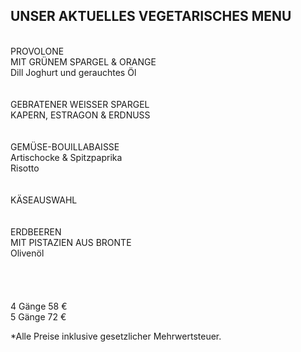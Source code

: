 ## UNSER AKTUELLES VEGETARISCHES MENU
  

<br>  
PROVOLONE <br>
MIT GRÜNEM SPARGEL & ORANGE <br>
Dill Joghurt und gerauchtes Öl <br>
<br>
<br>
GEBRATENER WEISSER SPARGEL<br>
KAPERN, ESTRAGON & ERDNUSS<br>

<br>
<br>
GEMÜSE-BOUILLABAISSE<br>
Artischocke & Spitzpaprika<br>
Risotto<br>  
<br>
<br>
KÄSEAUSWAHL<br>
<br>
<br>
ERDBEEREN<br>
MIT PISTAZIEN AUS BRONTE<br>
Olivenöl<br>  
<br>
<br>
<br>
<br>
4 Gänge 58 €<br>  
5 Gänge 72 €<br>    
 
  
\*Alle Preise inklusive gesetzlicher Mehrwertsteuer.
